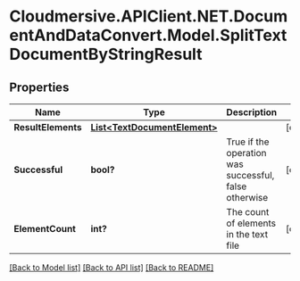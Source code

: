 # Cloudmersive.APIClient.NET.DocumentAndDataConvert.Model.SplitTextDocumentByStringResult
## Properties

Name | Type | Description | Notes
------------ | ------------- | ------------- | -------------
**ResultElements** | [**List&lt;TextDocumentElement&gt;**](TextDocumentElement.md) |  | [optional] 
**Successful** | **bool?** | True if the operation was successful, false otherwise | [optional] 
**ElementCount** | **int?** | The count of elements in the text file | [optional] 

[[Back to Model list]](../README.md#documentation-for-models) [[Back to API list]](../README.md#documentation-for-api-endpoints) [[Back to README]](../README.md)

